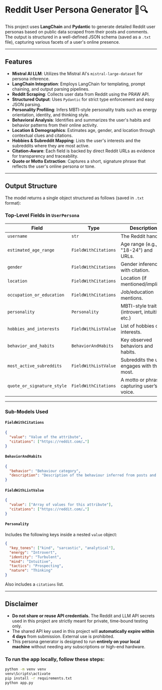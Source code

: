 # Reddit User Persona Generator 🧠🔍

This project uses **LangChain** and **Pydantic** to generate detailed Reddit user personas based on public data scraped from their posts and comments. The output is structured in a well-defined JSON schema (saved as a `.txt` file), capturing various facets of a user's online presence.

---

## Features

- **Mistral AI LLM**: Utilizes the Mistral AI's `mistral-large-dataset` for persona inference.
- **LangChain Integration**: Employs LangChain for templating, prompt chaining, and output parsing pipelines.
- **Reddit Scraping**: Collects user data from Reddit using the PRAW API.
- **Structured Output**: Uses `Pydantic` for strict type enforcement and easy JSON parsing.
- **Personality Profiling**: Infers MBTI-style personality traits such as energy orientation, identity, and thinking style.
- **Behavioral Analysis**: Identifies and summarizes the user's habits and behavior patterns from their online activity.
- **Location & Demographics**: Estimates age, gender, and location through contextual clues and citations.
- **Hobbies & Subreddit Mapping**: Lists the user's interests and the subreddits where they are most active.
- **Citation-Aware**: Each field is backed by direct Reddit URLs as evidence for transparency and traceability.
- **Quote or Motto Extraction**: Captures a short, signature phrase that reflects the user's online persona or tone.

---

## Output Structure

The model returns a single object structured as follows (saved in `.txt` format):

### Top-Level Fields in `UserPersona`

| Field                     | Type                    | Description                                                      |
|---------------------------|-------------------------|------------------------------------------------------------------|
| `username`                | `str`                   | The Reddit handle.                                               |
| `estimated_age_range`     | `FieldWithCitations`    | Age range (e.g., "18-24") and URLs.                              |
| `gender`                  | `FieldWithCitations`    | Gender inference with citation.                                  |
| `location`                | `FieldWithCitations`    | Location (if mentioned/implied).                                 |
| `occupation_or_education` | `FieldWithCitations`    | Job/education mentions.                                          |
| `personality`             | `Personality`           | MBTI-style traits (introvert, intuitive, etc.)                   |
| `hobbies_and_interests`   | `FieldWithListValue`    | List of hobbies or interests.                                    |
| `behavior_and_habits`     | `BehaviorAndHabits`     | Key observed behaviors and habits.                               |
| `most_active_subreddits`  | `FieldWithListValue`    | Subreddits the user engages with the most.                       |
| `quote_or_signature_style`| `FieldWithCitations`    | A motto or phrase capturing user’s voice.                        |

---

### Sub-Models Used

#### `FieldWithCitations`

```json
{
  "value": "Value of the attribute",
  "citations": ["https://reddit.com/…"]
}
```

#### `BehaviorAndHabits`

```json
{
  "behavior": "Behaviour category",
  "description": "Description of the behaviour inferred from posts and comments"
}

```

#### `FieldWithListValue`

```json
{
  "value": ["Array of values for this attribute"],
  "citations": ["https://reddit.com/…"]
}
```

#### `Personality`
Includes the following keys inside a nested `value` object:

```json
{
  "key_tones": ["kind", "sarcastic", "analytical"],
  "energy": "Introvert",
  "identity": "Turbulent",
  "mind": "Intuitive",
  "tactics": "Prospecting",
  "nature": "Thinking"
}
```
Also includes a `citations` list.

---

## Disclaimer

- **Do not share or reuse API credentials.** The Reddit and LLM API secrets used in this project are strictly meant for private, time-bound testing only.
- The shared API key used in this project will **automatically expire within 4 days** from submission. External use is prohibited.
- This persona generator is designed to run **entirely on your local machine** without needing any subscriptions or high-end hardware.

### To run the app locally, follow these steps:

```bash
python -m venv venv
venv\Scripts\activate     
pip install -r requirements.txt
python app.py
```





